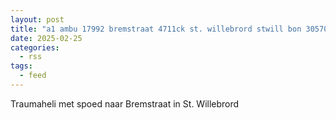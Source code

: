 ```yaml
---
layout: post
title: "a1 ambu 17992 bremstraat 4711ck st. willebrord stwill bon 30570"
date: 2025-02-25
categories: 
  - rss
tags: 
  - feed
---
```


Traumaheli met spoed naar Bremstraat in St. Willebrord
